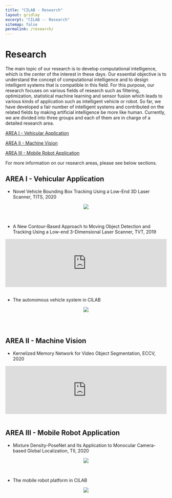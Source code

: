```yaml
---
title: "CILAB - Research"
layout: gridlay
excerpt: "CILAB -- Research"
sitemap: false
permalink: /research/
---
```


# Research

The main topic of our research is to develop computational intelligence, which is the center of the interest in these days. Our essential objective is to understand the concept of computational intelligence and to design intelligent systems that is compatible in this field. For this purpose, our research focuses on various fields of research such as filtering, optimization, statistical machine learning and sensor fusion which leads to various kinds of application such as intelligent vehicle or robot. So far, we have developed a fair number of intelligent systems and contributed on the related fields by making artificial intelligence be more like human.
Currently, we are divided into three groups and each of them are in charge of a detailed research area.

[AREA I - Vehicular Application](#area-1)

[AREA II - Machine Vision](#area-2)

[AREA III - Mobile Robot Application](#area-3)

For more information on our research areas, please see below sections. 

## AREA I - Vehicular Application <a id="area-1"></a>

- Novel Vehicle Bounding Box Tracking Using a Low-End 3D Laser Scanner, TITS, 2020

<div class="container-fluid d-none d-sm-block" style="text-align:center">
  <p><img src="{{ site.url }}{{ site.baseurl }}/images/researchpic/TITS_AJH.png" style="max-width: 100%"></p>
</div>
<br/>


- A New Contour-Based Approach to Moving Object Detection and Tracking Using a Low-end 3-Dimensional Laser Scanner, TVT, 2019

<div markdown="0" class="video-container"> 
    <iframe width="100%" src="https://www.youtube.com/embed/ifHTvlM9FU8" frameborder="0" allowfullscreen></iframe>
</div> 
<br/>


- The autonomous vehicle system in CILAB

<div class="container-fluid d-none d-sm-block" style="text-align:center">
  <p><img src="{{ site.url }}{{ site.baseurl }}/images/researchpic/pic_vehicle.png" style="max-width: 100%"></p>
</div>
<br/>


<br/>

## AREA II - Machine Vision <a id="area-2"></a>

- Kernelized Memory Network for Video Object Segmentation, ECCV, 2020

<div markdown="0" class="video-container"> 
    <iframe width="100%" src="https://www.youtube.com/embed/gSPUzY2tkV8" frameborder="0" allowfullscreen></iframe>
</div> 
<br/>

## AREA III - Mobile Robot Application <a id="area-3"></a>

- Mixture Density-PoseNet and Its Application to Monocular Camera-based Global Localization, TII, 2020

<div class="container-fluid d-none d-sm-block" style="text-align:center">
  <p><img src="{{ site.url }}{{ site.baseurl }}/images/researchpic/TII_JHG.png" style="max-width: 100%"></p>
</div>
<br/>


- The mobile robot platform in CILAB

<div class="container-fluid d-none d-sm-block" style="text-align:center">
  <p><img src="{{ site.url }}{{ site.baseurl }}/images/researchpic/pic_robot.png" style="max-width: 33%"></p>
</div>
<br/>

